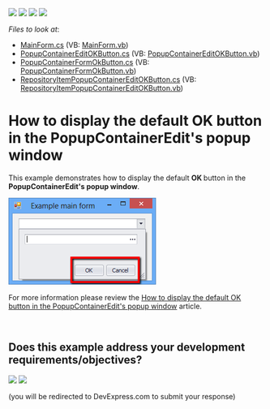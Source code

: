 <!-- default badges list -->
![](https://img.shields.io/endpoint?url=https://codecentral.devexpress.com/api/v1/VersionRange/128620676/11.1.4%2B)
[![](https://img.shields.io/badge/Open_in_DevExpress_Support_Center-FF7200?style=flat-square&logo=DevExpress&logoColor=white)](https://supportcenter.devexpress.com/ticket/details/E3666)
[![](https://img.shields.io/badge/📖_How_to_use_DevExpress_Examples-e9f6fc?style=flat-square)](https://docs.devexpress.com/GeneralInformation/403183)
[![](https://img.shields.io/badge/💬_Leave_Feedback-feecdd?style=flat-square)](#does-this-example-address-your-development-requirementsobjectives)
<!-- default badges end -->
<!-- default file list -->
*Files to look at*:

* [MainForm.cs](./CS/MainForm.cs) (VB: [MainForm.vb](./VB/MainForm.vb))
* [PopupContainerEditOKButton.cs](./CS/PopupContainerEditOKButton.cs) (VB: [PopupContainerEditOKButton.vb](./VB/PopupContainerEditOKButton.vb))
* [PopupContainerFormOkButton.cs](./CS/PopupContainerFormOkButton.cs) (VB: [PopupContainerFormOkButton.vb](./VB/PopupContainerFormOkButton.vb))
* [RepositoryItemPopupContainerEditOKButton.cs](./CS/RepositoryItemPopupContainerEditOKButton.cs) (VB: [RepositoryItemPopupContainerEditOKButton.vb](./VB/RepositoryItemPopupContainerEditOKButton.vb))
<!-- default file list end -->
# How to display the default OK button in the PopupContainerEdit's popup window


<p>This example demonstrates how to display the default <strong>OK </strong>button in the <strong>PopupContainerEdit's popup window</strong>.</p>
<p><img src="https://raw.githubusercontent.com/DevExpress-Examples/how-to-display-the-default-ok-button-in-the-popupcontaineredits-popup-window-e3666/11.1.4+/media/62056426-487b-11e4-80ba-00155d624807.png"></p>
<p>For more information please review the <a href="https://www.devexpress.com/Support/Center/p/K18553">How to display the default OK button in the PopupContainerEdit's popup window</a> article.</p>

<br/>


<!-- feedback -->
## Does this example address your development requirements/objectives?

[<img src="https://www.devexpress.com/support/examples/i/yes-button.svg"/>](https://www.devexpress.com/support/examples/survey.xml?utm_source=github&utm_campaign=winforms-popup-container-edit-with-default-ok-button&~~~was_helpful=yes) [<img src="https://www.devexpress.com/support/examples/i/no-button.svg"/>](https://www.devexpress.com/support/examples/survey.xml?utm_source=github&utm_campaign=winforms-popup-container-edit-with-default-ok-button&~~~was_helpful=no)

(you will be redirected to DevExpress.com to submit your response)
<!-- feedback end -->
